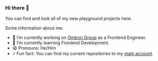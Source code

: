 ### Hi there 👋
You can find and look all of my new playground projects here.


Some information about me:

- 🔭 I’m currently working on [Ombori Group](https://ombori.com/) as a Frontend Engineer.
- 🌱 I’m currently learning Frontend Development.
- 😄 Pronouns: He/Him
- ⚡ Fun fact: You can find my current repositories to my [main account](https://github.com/denniscual). 

